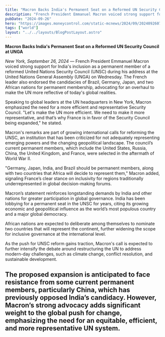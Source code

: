 ```yaml
---
title: "Macron Backs India's Permanent Seat on a Reformed UN Security Council at UNGA"
description: "French President Emmanuel Macron voiced strong support for India's inclusion as a permanent member of a reformed United Nations Security Council (UNSC) during his address at the United Nations General Assembly (UNGA) on Wednesday."
pubDate: "2024-09-26"
hero: "https://images.moneycontrol.com/static-mcnews/2024/09/20240926074455_macron.jpg?impolicy=website&width=1600&height=900"
tags: ["world"]
layout: "../../layouts/BlogPostLayout.astro"
---
```

**Macron Backs India's Permanent Seat on a Reformed UN Security Council at UNGA**

*New York, September 26, 2024* — French President Emmanuel Macron voiced strong support for India's inclusion as a permanent member of a reformed United Nations Security Council (UNSC) during his address at the United Nations General Assembly (UNGA) on Wednesday. The French leader also endorsed the candidacies of Brazil, Germany, Japan, and two African nations for permanent membership, advocating for an overhaul to make the UN more reflective of today's global realities.

Speaking to global leaders at the UN headquarters in New York, Macron emphasized the need for a more efficient and representative Security Council. "Let's make the UN more efficient. We need to make it more representative, and that’s why France is in favor of the Security Council being expanded," he stated.

Macron's remarks are part of growing international calls for reforming the UNSC, an institution that has been criticized for not adequately representing emerging powers and the changing geopolitical landscape. The council’s current permanent members, which include the United States, Russia, China, the United Kingdom, and France, were selected in the aftermath of World War II.

"Germany, Japan, India, and Brazil should be permanent members, along with two countries that Africa will decide to represent them," Macron added, signaling France’s clear stance on inclusivity for regions traditionally underrepresented in global decision-making forums.

Macron’s statement reinforces longstanding demands by India and other nations for greater participation in global governance. India has been lobbying for a permanent seat in the UNSC for years, citing its growing economic and geopolitical influence as the world’s most populous country and a major global democracy.

African nations are expected to deliberate among themselves to nominate two countries that will represent the continent, further widening the scope for inclusive governance at the international level.

As the push for UNSC reform gains traction, Macron's call is expected to further intensify the debate around restructuring the UN to address modern-day challenges, such as climate change, conflict resolution, and sustainable development.

The proposed expansion is anticipated to face resistance from some current permanent members, particularly China, which has previously opposed India’s candidacy. However, Macron’s strong advocacy adds significant weight to the global push for change, emphasizing the need for an equitable, efficient, and more representative UN system.
---
